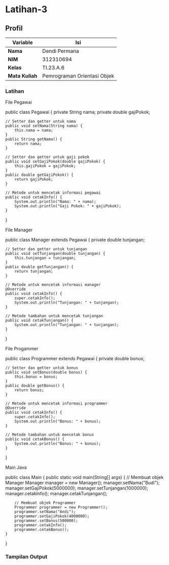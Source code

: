 # Latihan-3

## Profil

| Variable        | Isi                         |
| --------------- | --------------------------- |
| **Nama**        | Dendi Permana               |
| **NIM**         | 312310694                   |
| **Kelas**       | TI.23.A.6                   |
| **Mata Kuliah** | Pemrograman Orientasi Objek |

### Latihan

File Pegawai

public class Pegawai {
private String nama;
private double gajiPokok;

    // Setter dan getter untuk nama
    public void setNama(String nama) {
        this.nama = nama;
    }
    public String getNama() {
        return nama;
    }

    // Setter dan getter untuk gaji pokok
    public void setGajiPokok(double gajiPokok) {
        this.gajiPokok = gajiPokok;
    }
    public double getGajiPokok() {
        return gajiPokok;
    }

    // Metode untuk mencetak informasi pegawai
    public void cetakInfo() {
        System.out.println("Nama: " + nama);
        System.out.println("Gaji Pokok: " + gajiPokok);
    }

}

File Manager

public class Manager extends Pegawai {
private double tunjangan;

    // Setter dan getter untuk tunjangan
    public void setTunjangan(double tunjangan) {
        this.tunjangan = tunjangan;
    }
    public double getTunjangan() {
        return tunjangan;
    }

    // Metode untuk mencetak informasi manager
    @Override
    public void cetakInfo() {
        super.cetakInfo();
        System.out.println("Tunjangan: " + tunjangan);
    }

    // Metode tambahan untuk mencetak tunjangan
    public void cetakTunjangan() {
        System.out.println("Tunjangan: " + tunjangan);
    }

}

File Progammer

public class Programmer extends Pegawai {
private double bonus;

    // Setter dan getter untuk bonus
    public void setBonus(double bonus) {
        this.bonus = bonus;
    }
    public double getBonus() {
        return bonus;
    }

    // Metode untuk mencetak informasi programmer
    @Override
    public void cetakInfo() {
        super.cetakInfo();
        System.out.println("Bonus: " + bonus);
    }

    // Metode tambahan untuk mencetak bonus
    public void cetakBonus() {
        System.out.println("Bonus: " + bonus);
    }

}

Main Java

public class Main {
public static void main(String[] args) {
// Membuat objek Manager
Manager manager = new Manager();
manager.setNama("Budi");
manager.setGajiPokok(5000000);
manager.setTunjangan(1000000);
manager.cetakInfo();
manager.cetakTunjangan();

        // Membuat objek Programmer
        Programmer programmer = new Programmer();
        programmer.setNama("Andi");
        programmer.setGajiPokok(4000000);
        programmer.setBonus(500000);
        programmer.cetakInfo();
        programmer.cetakBonus();
    }

}

### Tampilan Output
